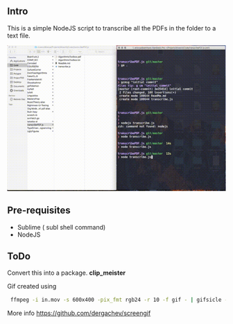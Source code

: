 ## Intro

This is a simple NodeJS script to transcribe all the PDFs in the folder to a text file.

![Usage](https://github.com/abhi18av/transcribePDF.js/blob/master/usage.gif "usage")


## Pre-requisites

- Sublime ( subl shell command)
- NodeJS

## ToDo

Convert this into a package.
**clip_meister**

Gif created using 
```sh
 ffmpeg -i in.mov -s 600x400 -pix_fmt rgb24 -r 10 -f gif - | gifsicle --optimize=3 --delay=3 > out.gif
```


More info
https://github.com/dergachev/screengif
